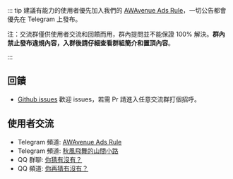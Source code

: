 ::: tip
建議有能力的使用者優先加入我們的 [AWAvenue Ads Rule](https://t.me/AWAvenueAdsRule)，一切公告都會優先在 Telegram 上發布。

注：交流群僅供使用者交流和回饋而用，群內提問並不能保證 100% 解決。**群內禁止發布違規內容，入群後請仔細查看群組簡介和置頂內容**。

:::
## 回饋

- [Github issues](https://github.com/TG-Twilight/AWAvenue-Ads-Rule/issues) 歡迎 issues，若需 Pr 請進入任意交流群打個招呼。

## 使用者交流

- Telegram 頻道: [AWAvenue Ads Rule](https://t.me/AWAvenueAdsRule)
- Telegram 頻道: [秋風飛舞的山間小路](https://t.me/AWAvenueAdsChat)
- QQ 群聊: [你猜有沒有？](https://youtu.be/dQw4w9WcQ)
- QQ 頻道: [你再猜有沒有？](https://www.ubisoft.com/zh-tw/game/rainbow-six/siege)